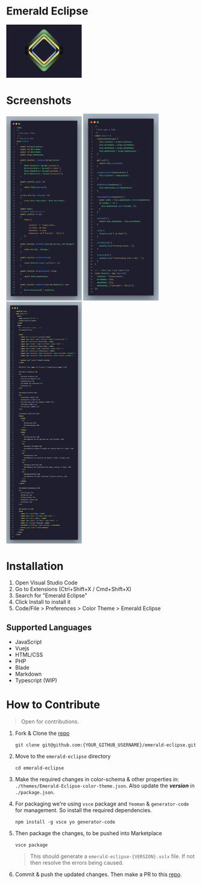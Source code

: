 # Emerald Eclipse

 <img src="./images/icon.png" alt="Emerald Eclipse Logo | Kjartan Bourgeois " width="200">

# Screenshots

<p>
<img src="./images/php.png" alt="php example | Kjartan Bourgeois " width="200">
<img src="./images/javascript.png" alt="javascript example | Kjartan Bourgeois " width="200">
<img src="./images/html.png" alt="html example | Kjartan Bourgeois " width="200">
</p>

# Installation

1. Open Visual Studio Code
2. Go to Extensions (Ctrl+Shift+X / Cmd+Shift+X)
3. Search for "Emerald Eclipse"
4. Click Install to install it
5. Code/File > Preferences > Color Theme > Emerald Eclipse

## Supported Languages

- JavaScript
- Vuejs
- HTML/CSS
- PHP
- Blade
- Markdown
- Typescript (WIP)

# How to Contribute

> Open for contributions.

1. Fork & Clone the [repo](https://github.com/KjartanBourgeois/emerald-eclipse)

   ```pwsh
   git clone git@github.com:{YOUR_GITHUB_USERNAME}/emerald-eclipse.git
   ```

2. Move to the `emerald-eclipse` directory

   ```pwsh
   cd emerald-eclipse
   ```

3. Make the required changes in color-schema & other properties in: `./themes/Emerald-Eclipse-color-theme.json`. Also update the **_version_** in `./package.json`.

4. For packaging we're using `vsce` package and `Yeoman` & `generator-code` for management. So install the required dependencies.

   ```pwsh
   npm install -g vsce yo generator-code
   ```

5. Then package the changes, to be pushed into Marketplace

   ```pwsh
   vsce package
   ```

   > This should generate a `emerald-eclipse-{VERSION}.vslx` file. If not then resolve the errors being caused.

6. Commit & push the updated changes. Then make a PR to this [repo](https://github.com/KjartanBourgeois/emerald-eclipse).
   <br/><br/>
